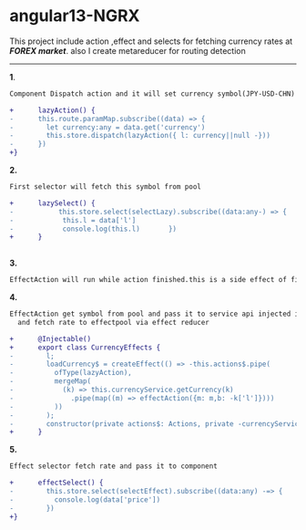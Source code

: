 # angular13-NGRX
This project include action ,effect and selects for fetching currency rates at ***FOREX market***.
also I create metareducer for routing detection
****


**1**.
```diff
Component Dispatch action and it will set currency symbol(JPY-USD-CHN) from routing parameter into lazy pool. 

+      lazyAction() {
-      this.route.paramMap.subscribe((data) => {
-        let currency:any = data.get('currency')
-        this.store.dispatch(lazyAction({ l: currency||null -}))
-      })
+}
 ````
**2.** 
```diff 
First selector will fetch this symbol from pool

+      lazySelect() {
-           this.store.select(selectLazy).subscribe((data:any-) => {
-            this.l = data['l']
-            console.log(this.l)       })
+      }
  
 ```
**3.** 
```diff 
EffectAction will run while action finished.this is a side effect of first action
```
**4.**
```diff
EffectAction get symbol from pool and pass it to service api injected in root
  and fetch rate to effectpool via effect reducer

+      @Injectable()
+      export class CurrencyEffects {
-        l;
-        loadCurrency$ = createEffect(() => -this.actions$.pipe(
-          ofType(lazyAction),
-          mergeMap(
-            (k) => this.currencyService.getCurrency(k)
-              .pipe(map((m) => effectAction({m: m,b: -k['l']})))
-          ))
-        );
-        constructor(private actions$: Actions, private -currencyService: CurrencyService) { }
+      }

```
**5.**
```diff
Effect selector fetch rate and pass it to component

+      effectSelect() {
-        this.store.select(selectEffect).subscribe((data:any) -=> {
-          console.log(data['price'])
-        })
+}
```
